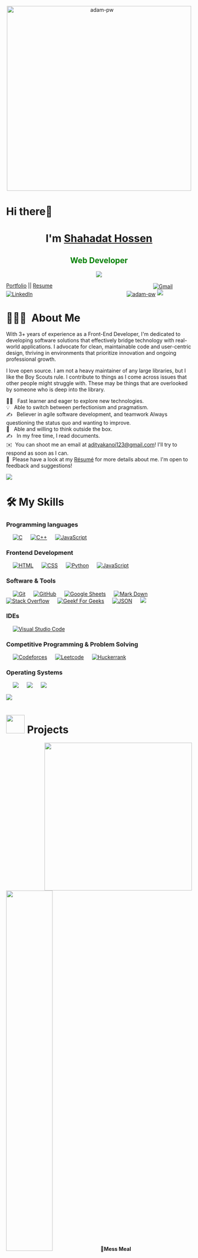 <p align="center"><img   width="500"
      height="500"  src="https://github.com/user-attachments/assets/907a4f87-b4b7-4840-9673-d31dfc76b2de" alt="adam-pw" /></p>

# Hi there👋

<h1 align="center">I'm <a href="https://100rabhcsmc.github.io/Me.io/" target="blank">
Shahadat Hossen</a></h1>
<h2 style="color: green" align="center">Web Developer</h2>
<p align="center">
  <img src="https://readme-typing-svg.herokuapp.com?font=ROBOT&duration=2500&size=20&color=39FF14&background=000000&center=true&vCenter=true&width=490&lines=%3E+Works+on+Front-End+Development+🌟">
</p>

<p>
	<a href="https://100rabhcsmc.github.io/Me.io/" target="blank">Portfolio</a>
	||
	<a  href="file:///D:/BubbleCV__3_%20(1).pdf">Resume</a>
	  &emsp;
	  &emsp;
	  &emsp;
	  &emsp;
	  &emsp;
	  &emsp;
	  &emsp;
	  &emsp;
	  &emsp;
	  &emsp;
	  &emsp;
	  &emsp;
	  &emsp;
	  &emsp;
	  &emsp;
	<a  href="mailto:ahmed.7oskaa@gmail.com"><img align='center' src="https://img.shields.io/badge/gmail-%23EA4335.svg?style=plastic&logo=gmail&logoColor=white" alt="Gmail"/></a>
	<a href="https://www.linkedin.com/in/7oskaa/"><img align='center' src="https://img.shields.io/badge/linkedin-%230A66C2.svg?style=plastic&logo=linkedin&logoColor=white" alt="LinkedIn"/></a>
	  &emsp;
	  &emsp;
	  &emsp;
	  &emsp;
	  &emsp;
	  &emsp;
	  &emsp;
	  &emsp;
	  &emsp;
	  &emsp;
	  &emsp;
	  &emsp;
	  &emsp;
	  &emsp;
	<a href="https://www.linkedin.com/in/7oskaa/"><img align='center' src="https://komarev.com/ghpvc/?username=adam-pw&label=Profile%20views&color=0e75b6&style=flat" alt="adam-pw" /></a>
	<img src="https://user-images.githubusercontent.com/73097560/115834477-dbab4500-a447-11eb-908a-139a6edaec5c.gif">
</p>

# 👨🏻‍💻 &nbsp;About Me
<p>With 3+ years of experience as a Front-End Developer, I'm dedicated to developing software solutions that effectively bridge technology with real-world applications. I advocate for clean, maintainable code and user-centric design, thriving in environments that prioritize innovation and ongoing professional growth.</p>

<p>I love open source. I am not a heavy maintainer of any large libraries, but I like the Boy Scouts rule. I contribute to things as I come across issues that other people might struggle with. These may be things that are overlooked by someone who is deep into the library. </p>

👨‍💻 &nbsp; Fast learner and eager to explore new technologies. \
💡 &nbsp; Able to switch between perfectionism and pragmatism.\
✍️ &nbsp; Believer in agile software development, and teamwork  Always questioning the status quo and wanting to improve.\
🌱 &nbsp; Able and willing to think outside the box.\
✍️ &nbsp; In my free time, I read documents.\
✉️ &nbsp;You can shoot me an email at adityakanoi123@gmail.com! I'll try to respond as soon as I can.\
📄 &nbsp;Please have a look at my [Résumé](https://onedrive.live.com/?authkey=%21AKntgUe4LOwU4xA&id=2C11D5C642133C04%213605&cid=2C11D5C642133C04&parId=root&parQt=sharedby&o=OneUp) for more details about me. I'm open to feedback and suggestions!

<img src="https://user-images.githubusercontent.com/73097560/115834477-dbab4500-a447-11eb-908a-139a6edaec5c.gif">

# 🛠️ My Skills

###  Programming languages
<p align="left"> 
  &emsp; 
  <a href="#"><img alt="C" src="https://img.shields.io/badge/C%20-%232370ED.svg?style=plastic&logo=c&logoColor=white"></a> 
  &emsp;
  <a href="#"> <img alt="C++" src="https://img.shields.io/badge/C++%20-%2300599C.svg?style=plastic&logo=c%2B%2B&logoColor=white"></a> 
  &emsp;
  <a href="#"><img alt="JavaScript" src="https://img.shields.io/badge/JavaScript%20-%23F7DF1E.svg?style=plastic&logo=javascript&logoColor=black"></a>
</p>


###  Frontend Development
<p align="left"> 
  &emsp; 
  <a href="#"><img alt="HTML" src="https://img.shields.io/badge/HTML5%20-%23E34F26.svg?style=plastic&logo=html5&logoColor=white"></a>   
  &emsp;
  <a href="#"><img alt="CSS" src="https://img.shields.io/badge/CSS%20-%231572B6.svg?style=plastic&logo=css3&logoColor=white"></a> 
  &emsp;
  <a href="#"><img alt="Python" src="https://img.shields.io/badge/react-%2361DAFB.svg?style=plastic&logo=React&logoColor=black"></a>
  &emsp;
  <a href="#"><img alt="JavaScript" src="https://img.shields.io/badge/JavaScript%20-%23F7DF1E.svg?style=plastic&logo=javascript&logoColor=black"></a>
</p>


 ###  Software & Tools
<p align="left">
  &emsp;
    <a href="#"><img alt="Git" src="https://img.shields.io/badge/Git%20-%23F05033.svg?style=plastic&logo=git&logoColor=white"></a>
  &emsp;
    <a href="#"><img alt="GitHub" src="https://img.shields.io/badge/github-%23181717.svg?style=plastic&logo=github&logoColor=white"></a>
  &emsp;
    <a href="#"><img alt="Google Sheets" src="https://img.shields.io/badge/Google%20Sheets%20-%2334A853.svg?style=plastic&logo=google%20sheets&logoColor=white"></a>
  &emsp;
    <a href="#"><img alt="Mark Down" src="https://img.shields.io/badge/Markdown-000000?style=plastic&logo=markdown&logoColor=white"></a>
  &emsp;
    <a href="#"><img alt="Stack Overflow" src="https://img.shields.io/badge/-Stack%20Overflow-FE7A16?style=plastic&logo=stack-overflow&logoColor=white"></a>
  &emsp;
    <a href="#"><img alt="Geekf For Geeks" src="https://img.shields.io/badge/geeksforgeeks-%230F9D58.svg?style=plastic&logo=geeksforgeeks&logoColor=white"></a>
  &emsp;
    <a href="#"><img alt="JSON" img src="https://img.shields.io/badge/json-%23000000.svg?style=plastic&logo=json&logoColor=white"></a>
    &emsp;
    <a href="#"><img src="https://img.shields.io/badge/latex-%23008080.svg?&style=plastic&logo=latex&logoColor=white" /></a>
    &emsp;
</p>


 ###  IDEs
<p align="left">
  &emsp;
    <a href="#"><img alt="Visual Studio Code" src="https://img.shields.io/badge/Visual%20Studio%20Code-0078d7.svg?style=plastic&logo=visual-studio-code&logoColor=white"></a>
  &emsp;
</p>


 ###  Competitive Programming & Problem Solving
<p align="left">
  &emsp;
    <a href="#"><img alt = "Codeforces" src="https://img.shields.io/badge/codeforces%20-%231F8ACB.svg?style=plastic&logo=codeforces&logoColor=white" /></a>	
  &emsp;
    <a href="#"><img alt = "Leetcode" src="https://img.shields.io/badge/leetcode%20-%23FFA116.svg?style=plastic&logo=leetcode&logoColor=black" /></a>
  &emsp;
    <a href="#"><img alt = "Huckerrank" src="https://img.shields.io/badge/hackerrank-%232EC866.svg?style=plastic&logo=hackerrank&logoColor=white" /></a>
</p>


 ###  Operating Systems
<p align="left">
  &emsp;
    <a href="#"><img src="https://img.shields.io/badge/Linux-FCC624?style=plastic&logo=linux&logoColor=black"></a>
  &emsp;
    <a href="#"><img src="https://img.shields.io/badge/Ubuntu-E95420?style=plastic&logo=ubuntu&logoColor=white"></a>
  &emsp;
    <a href="#"><img src="https://img.shields.io/badge/Windows-0078D6?style=plastic&logo=windows&logoColor=white"></a>
</p>

<img src="https://user-images.githubusercontent.com/73097560/115834477-dbab4500-a447-11eb-908a-139a6edaec5c.gif">

# <picture><img src = "https://github.com/7oSkaaa/7oSkaaa/blob/main/Images/about_me.gif?raw=true" width = 50px></picture> Projects

<picture> <img align="right" src="https://github.com/7oSkaaa/7oSkaaa/blob/main/Images/Right_Side.gif?raw=true" width = 400px></picture>

<img width='50%' src="https://user-images.githubusercontent.com/73097560/115834477-dbab4500-a447-11eb-908a-139a6edaec5c.gif">
🤞<strong>Mess Meal</strong>
 	<p>This is online mess system. There all members can register and everyone cab be fill up there own meal.</p>
  	<p>Tecnology: javaScript, react, strapi</p>
   	<p><a href="https://100rabhcsmc.github.io/Me.io/" target="blank">live link</a>  &&  <a href="https://100rabhcsmc.github.io/Me.io/" target="blank">src code</a></p>
    <img width='50%' src="https://user-images.githubusercontent.com/73097560/115834477-dbab4500-a447-11eb-908a-139a6edaec5c.gif">
🤞<strong>Mess Meal</strong>
 	<p>This is online mess system. There all members can register and everyone cab be fill up there own meal.</p>
  	<p>Tecnology: javaScript, react, strapi</p>
   	<p><a href="https://100rabhcsmc.github.io/Me.io/" target="blank">live link</a>  &&  <a href="https://100rabhcsmc.github.io/Me.io/" target="blank">src code</a></p>
    <img width='50%' src="https://user-images.githubusercontent.com/73097560/115834477-dbab4500-a447-11eb-908a-139a6edaec5c.gif">
🤞<strong>Mess Meal</strong>
 	<p>This is online mess system. There all members can register and everyone cab be fill up there own meal.</p>
  	<p>Tecnology: javaScript, react, strapi</p>
   	<p><a href="https://100rabhcsmc.github.io/Me.io/" target="blank">live link</a>  &&  <a href="https://100rabhcsmc.github.io/Me.io/" target="blank">src code</a></p>
    <img width='50%' src="https://user-images.githubusercontent.com/73097560/115834477-dbab4500-a447-11eb-908a-139a6edaec5c.gif">
🤞<strong>Mess Meal</strong>
 	<p>This is online mess system. There all members can register and everyone cab be fill up there own meal.</p>
  	<p>Tecnology: javaScript, react, strapi</p>
   	<p><a href="https://100rabhcsmc.github.io/Me.io/" target="blank">live link</a>  &&  <a href="https://100rabhcsmc.github.io/Me.io/" target="blank">src code</a></p>
    <img width='50%' src="https://user-images.githubusercontent.com/73097560/115834477-dbab4500-a447-11eb-908a-139a6edaec5c.gif">
🤞<strong>Mess Meal</strong>
 	<p>This is online mess system. There all members can register and everyone cab be fill up there own meal.</p>
  	<p>Tecnology: javaScript, react, strapi</p>
   	<p><a href="https://100rabhcsmc.github.io/Me.io/" target="blank">live link</a>  &&  <a href="https://100rabhcsmc.github.io/Me.io/" target="blank">src code</a></p>
<br>

<img src="https://user-images.githubusercontent.com/73097560/115834477-dbab4500-a447-11eb-908a-139a6edaec5c.gif">

<h1 align='center'> Connect with me <img src='https://raw.githubusercontent.com/ShahriarShafin/ShahriarShafin/main/Assets/handshake.gif' width="100px"> </h1>
<p align="center">
	<a href="mailto:ahmed.7oskaa@gmail.com"><img img src="https://img.shields.io/badge/gmail-%23EA4335.svg?style=plastic&logo=gmail&logoColor=white" alt="Gmail"/></a>
	<a href="https://github.com/7oSkaaa"><img src="https://img.shields.io/badge/github-%23181717.svg?style=plastic&logo=github&logoColor=white" alt="GitHub"/></a>
	<a href="https://wa.me/0201208822340"><img src="https://img.shields.io/badge/whatsapp-%2325D366.svg?style=plastic&logo=whatsapp&logoColor=white" alt="Whatsapp"/></a>
	<a href="https://www.linkedin.com/in/7oskaa/"><img src="https://img.shields.io/badge/linkedin-%230A66C2.svg?style=plastic&logo=linkedin&logoColor=white" alt="LinkedIn"/></a>
	<a href="https://www.facebook.com/7oSkaaa"><img src="https://img.shields.io/badge/facebook-%231877F2.svg?style=plastic&logo=facebook&logoColor=white" alt="Facebook"/></a>
	<a href="https://www.instagram.com/ahmed_7oskaa/"><img src="https://img.shields.io/badge/instagram-%23E4405F.svg?style=plastic&logo=instagram&logoColor=white" alt="Instagram"/></a>
	<a href="https://msng.link/o/?ahmed.7oskaa=sc"><img src="https://img.shields.io/badge/snapchat-%23FFFC00.svg?style=plastic&logo=snapchat&logoColor=black" alt="Snap Chat"/></a>
</p>
<p align="center"><img src="https://media.giphy.com/media/jpVnC65DmYeyRL4LHS/giphy.gif" width="20%"></p>
<p align="center">
  <img src="https://capsule-render.vercel.app/api?type=waving&color=gradient&height=65&section=footer"/>
</p>
Last Edited on: 29/11/2023
